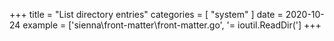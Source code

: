 +++
title = "List directory entries"
categories = [ "system" ]
date = 2020-10-24
example = ['sienna\front-matter\front-matter.go', '= ioutil.ReadDir(']
+++
